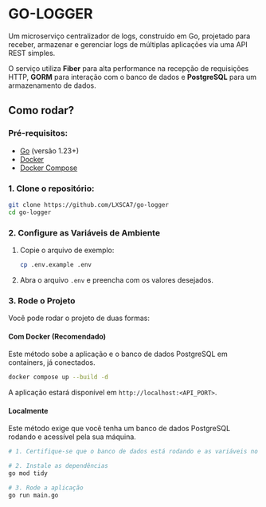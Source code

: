 # GO-LOGGER

Um microserviço centralizador de logs, construído em Go, projetado para receber, armazenar e gerenciar logs de múltiplas aplicações via uma API REST simples.

O serviço utiliza **Fiber** para alta performance na recepção de requisições HTTP, **GORM** para interação com o banco de dados e **PostgreSQL** para um armazenamento de dados.


## Como rodar?

### Pré-requisitos:
- [Go](https://go.dev/doc/install) (versão 1.23+)
- [Docker](https://docs.docker.com/engine/install/)
- [Docker Compose](https://docs.docker.com/compose/install/)

### 1. Clone o repositório:
```bash
git clone https://github.com/LXSCA7/go-logger
cd go-logger
```

### 2. Configure as Variáveis de Ambiente

1.  Copie o arquivo de exemplo:
    ```bash
    cp .env.example .env
    ```
2.  Abra o arquivo `.env` e preencha com os valores desejados.

### 3. Rode o Projeto

Você pode rodar o projeto de duas formas:

#### Com Docker (Recomendado)

Este método sobe a aplicação e o banco de dados PostgreSQL em containers, já conectados.

```bash
docker compose up --build -d
```

A aplicação estará disponível em `http://localhost:<API_PORT>`.

#### Localmente

Este método exige que você tenha um banco de dados PostgreSQL rodando e acessível pela sua máquina.

```bash
# 1. Certifique-se que o banco de dados está rodando e as variáveis no .env apontam para ele.

# 2. Instale as dependências
go mod tidy

# 3. Rode a aplicação
go run main.go
```
